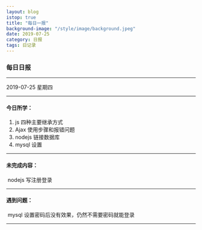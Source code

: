 ```yaml
---
layout: blog
istop: true
title: "每日一报"
background-image: "/style/image/background.jpeg"
date: 2019-07-25
category: 日报
tags: 日记录
---
```


### 每日日报

---

2019-07-25 星期四

---

#### 今日所学：

1. js 四种主要继承方式
2. Ajax 使用步骤和报错问题
3. nodejs 链接数据库
4. mysql 设置

---

#### 未完成内容：

​ nodejs 写注册登录

---

#### 遇到问题：

​ mysql 设置密码后没有效果，仍然不需要密码就能登录

---
